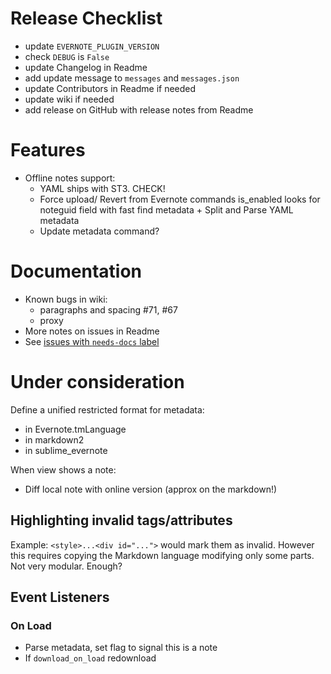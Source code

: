 # Release Checklist

 * update `EVERNOTE_PLUGIN_VERSION`
 * check `DEBUG` is `False`
 * update Changelog in Readme
 * add update message to `messages` and `messages.json`
 * update Contributors in Readme if needed
 * update wiki if needed
 * add release on GitHub with release notes from Readme

# Features

 * Offline notes support:
    - YAML ships with ST3. CHECK!
    - Force upload/ Revert from Evernote commands
      is_enabled looks for noteguid field with fast find metadata + Split and Parse YAML metadata
    - Update metadata command?

# Documentation

 * Known bugs in wiki:
     - paragraphs and spacing #71, #67
     - proxy
 * More notes on issues in Readme
 * See [issues with `needs-docs` label](https://github.com/bordaigorl/sublime-evernote/labels/needs-docs)

# Under consideration

Define a unified restricted format for metadata:

 * in Evernote.tmLanguage
 * in markdown2
 * in sublime_evernote

When view shows a note:

- Diff local note with online version (approx on the markdown!)

## Highlighting invalid tags/attributes

Example: `<style>...<div id="...">` would mark them as invalid.
However this requires copying the Markdown language modifying only some parts.
Not very modular. Enough?

## Event Listeners

### On Load

- Parse metadata, set flag to signal this is a note
- If `download_on_load` redownload
